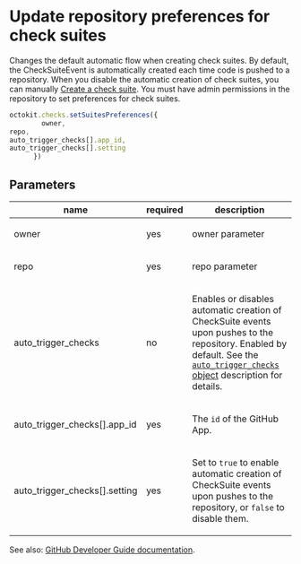 # Update repository preferences for check suites

Changes the default automatic flow when creating check suites. By default, the CheckSuiteEvent is automatically created each time code is pushed to a repository. When you disable the automatic creation of check suites, you can manually [Create a check suite](https://developer.github.com/v3/checks/suites/#create-a-check-suite). You must have admin permissions in the repository to set preferences for check suites.

```js
octokit.checks.setSuitesPreferences({
        owner,
repo,
auto_trigger_checks[].app_id,
auto_trigger_checks[].setting
      })
```

## Parameters

<table>
  <thead>
    <tr>
      <th>name</th>
      <th>required</th>
      <th>description</th>
    </tr>
  </thead>
  <tbody>
    <tr><td>owner</td><td>yes</td><td>

owner parameter

</td></tr>
<tr><td>repo</td><td>yes</td><td>

repo parameter

</td></tr>
<tr><td>auto_trigger_checks</td><td>no</td><td>

Enables or disables automatic creation of CheckSuite events upon pushes to the repository. Enabled by default. See the [`auto_trigger_checks` object](https://developer.github.com/v3/checks/suites/#auto_trigger_checks-object) description for details.

</td></tr>
<tr><td>auto_trigger_checks[].app_id</td><td>yes</td><td>

The `id` of the GitHub App.

</td></tr>
<tr><td>auto_trigger_checks[].setting</td><td>yes</td><td>

Set to `true` to enable automatic creation of CheckSuite events upon pushes to the repository, or `false` to disable them.

</td></tr>
  </tbody>
</table>

See also: [GitHub Developer Guide documentation](https://developer.github.com/v3/checks/suites/#update-repository-preferences-for-check-suites).
